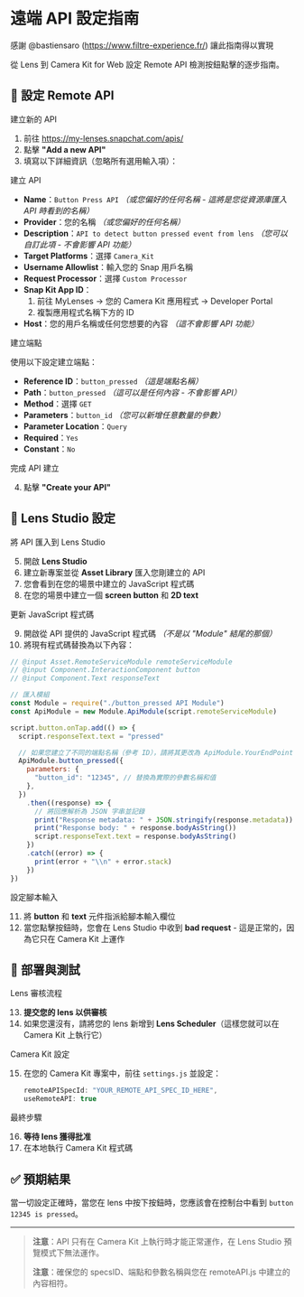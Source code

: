 # 遠端 API 設定指南

感謝 @bastiensaro (https://www.filtre-experience.fr/) 讓此指南得以實現

從 Lens 到 Camera Kit for Web 設定 Remote API 檢測按鈕點擊的逐步指南。

## 🔧 設定 Remote API

建立新的 API

1. 前往 https://my-lenses.snapchat.com/apis/
2. 點擊 **"Add a new API"**
3. 填寫以下詳細資訊（忽略所有選用輸入項）：

建立 API

- **Name**：`Button Press API` _（或您偏好的任何名稱 - 這將是您從資源庫匯入 API 時看到的名稱）_
- **Provider**：您的名稱 _（或您偏好的任何名稱）_
- **Description**：`API to detect button pressed event from lens` _（您可以自訂此項 - 不會影響 API 功能）_
- **Target Platforms**：選擇 `Camera_Kit`
- **Username Allowlist**：輸入您的 Snap 用戶名稱
- **Request Processor**：選擇 `Custom Processor`
- **Snap Kit App ID**：
  1. 前往 MyLenses → 您的 Camera Kit 應用程式 → Developer Portal
  2. 複製應用程式名稱下方的 ID
- **Host**：您的用戶名稱或任何您想要的內容 _（這不會影響 API 功能）_

建立端點

使用以下設定建立端點：

- **Reference ID**：`button_pressed` _（這是端點名稱）_
- **Path**：`button_pressed` _（這可以是任何內容 - 不會影響 API）_
- **Method**：選擇 `GET`
- **Parameters**：`button_id` _（您可以新增任意數量的參數）_
- **Parameter Location**：`Query`
- **Required**：`Yes`
- **Constant**：`No`

完成 API 建立

4. 點擊 **"Create your API"**

## 🎯 Lens Studio 設定

將 API 匯入到 Lens Studio

5. 開啟 **Lens Studio**
6. 建立新專案並從 **Asset Library** 匯入您剛建立的 API
7. 您會看到在您的場景中建立的 JavaScript 程式碼
8. 在您的場景中建立一個 **screen button** 和 **2D text**

更新 JavaScript 程式碼

9. 開啟從 API 提供的 JavaScript 程式碼 _（不是以 "Module" 結尾的那個）_
10. 將現有程式碼替換為以下內容：

```javascript
// @input Asset.RemoteServiceModule remoteServiceModule
// @input Component.InteractionComponent button
// @input Component.Text responseText

// 匯入模組
const Module = require("./button_pressed API Module")
const ApiModule = new Module.ApiModule(script.remoteServiceModule)

script.button.onTap.add(() => {
  script.responseText.text = "pressed"

  // 如果您建立了不同的端點名稱（參考 ID），請將其更改為 ApiModule.YourEndPoint
  ApiModule.button_pressed({
    parameters: {
      "button_id": "12345", // 替換為實際的參數名稱和值
    },
  })
    .then((response) => {
      // 將回應解析為 JSON 字串並記錄
      print("Response metadata: " + JSON.stringify(response.metadata))
      print("Response body: " + response.bodyAsString())
      script.responseText.text = response.bodyAsString()
    })
    .catch((error) => {
      print(error + "\\n" + error.stack)
    })
})
```

設定腳本輸入

11. 將 **button** 和 **text** 元件指派給腳本輸入欄位
12. 當您點擊按鈕時，您會在 Lens Studio 中收到 **bad request** - 這是正常的，因為它只在 Camera Kit 上運作

## 📱 部署與測試

Lens 審核流程

13. **提交您的 lens 以供審核**
14. 如果您還沒有，請將您的 lens 新增到 **Lens Scheduler**（這樣您就可以在 Camera Kit 上執行它）

Camera Kit 設定

15. 在您的 Camera Kit 專案中，前往 `settings.js` 並設定：
    ```javascript
    remoteAPISpecId: "YOUR_REMOTE_API_SPEC_ID_HERE",
    useRemoteAPI: true
    ```

最終步驟

16. **等待 lens 獲得批准**
17. 在本地執行 Camera Kit 程式碼

## ✅ 預期結果

當一切設定正確時，當您在 lens 中按下按鈕時，您應該會在控制台中看到 `button 12345 is pressed`。

---

> **注意**：API 只有在 Camera Kit 上執行時才能正常運作，在 Lens Studio 預覽模式下無法運作。
>
> **注意**：確保您的 specsID、端點和參數名稱與您在 remoteAPI.js 中建立的內容相符。
